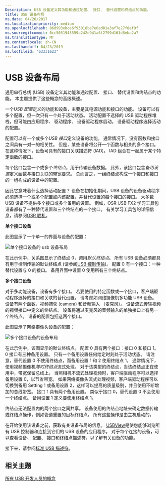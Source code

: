 ```yaml
---
Description: USB 设备定义其功能和通过配置、 接口、 替代设置和终结点的功能。
title: USB 设备布局
ms.date: 04/20/2017
ms.localizationpriority: medium
ms.openlocfilehash: 86d993ebce6f93018be7e0ed01a3af7e27f8ef9f
ms.sourcegitcommit: 0cc5051945559a242d941a6f2799d161d8eba2a7
ms.translationtype: MT
ms.contentlocale: zh-CN
ms.lasthandoff: 04/23/2019
ms.locfileid: "63331623"
---
```

# <a name="usb-device-layout"></a>USB 设备布局


通用串行总线 (USB) 设备定义其功能和通过配置、 接口、 替代设置和终结点的功能。 本主题提供了这些概念的高级概述。

一个*USB 配置*定义的功能和设备，主要是其电源功能和接口的功能。 设备可以有多个配置，但一次只有一个处于活动状态。 活动配置不选择的 USB 驱动程序堆栈，但可能由应用程序、 驱动程序、 设备驱动程序启动。 设备驱动程序选择活动的配置。

配置可以有一个或多个*USB 接口*定义设备的功能。 通常情况下，没有函数和接口之间具有一对一的相关性。 但是，某些设备将公开一个函数与相关的多个接口。 在这种情况下，设备可具有的接口关联描述符 (IAD)。 IAD 组合在一起属于某个特定函数的接口。

每个接口包含一个或多个*终结点*，用于传输设备数据。 此外，该接口包含*备用设置*定义函数与接口关联的带宽要求。 总而言之，一组终结点构成一个接口和接口的一组构成的设备中的配置。

因此它意味着什么选择活动配置？ 设备在初始化期间，USB 设备的设备驱动程序必须选择一个或多个配置或内该配置，并替代设置的每个接口的接口。 大多数 USB 设备不提供多个接口或多个备用的设置。 例如，OSR USB FX2 学习工具包设备都有了一种替代设置和三个终结点的一个接口。 有关学习工具包的详细信息，请参阅[OSR 联机](http://www.osronline.com/)。

**单个接口设备**

此图显示了一个单一的界面与设备的配置：

![单个接口设备的 usb 设备布局](images/device-layout-single.png)

在此示例中，关系图显示了终结点 0，调用*默认终结点*。 所有 USB 设备必须都具有用于控制传输的默认终结点 (请参阅[USB 控制传输](usb-control-transfer.md))。 配置 0 有一个接口：一种替代设置与 0 的接口。 备用界面中设置 0 使用所有三个终结点。

**多个接口设备**

对于多功能设备，设备有多个接口。 若要使用的特定函数或一个接口，客户端驱动程序选择的接口和关联的替代设置。 请考虑如网络摄像机多功能 USB 设备。 设备有两个函数，视频捕获 (camera) 和音频输入 （麦克风）。 设备流式传输视频的视频接口中定义的终结点。 设备将通过麦克风的音频输入的单独接口上有另一个终结点。 设备的配置包括这两个接口。

此图显示了网络摄像头设备的配置：

![多个接口设备的设备布局](images/device-descriptors-multi.png)

在此示例中，该图显示的默认终结点。 配置 0 具有两个接口：接口 0 和接口 1。 0 接口有三种备用设置。 只有一个备用设置任何给定时刻处于活动状态。 请注意，替代设置 0 不使用终结点，而备用设置 1 和 2 使用终结点 1。 通常情况下，使用视频摄像机*等时终结点*流式处理。 对于该类型的终结点，当该终结点正在使用中，带宽保留总线上。 当照相机不流式处理视频时，客户端驱动程序可以选择备用设置 0，以节省带宽。 如果网络摄像头流式处理视频，客户端驱动程序可以切换到备用 Setting 1 或备用设置 2，这样可以提高的质量级别，并且使用不断增加的总线带宽。 接口 1 具有两个备用设置。 类似于接口 0，替代设置 0 不会使用一个终结点。 备用设置 1 定义要使用终结点 1。

终结点无法配置内的两个接口之间共享。 设备使用的终结点地址来确定数据传输或终结点操作，例如管道重置的目标终结点。 所有这些操作是由主机启动的。

在开始使用该设备之前，获取有关设备布局的信息。 [USBView](https://msdn.microsoft.com/library/windows/hardware/86CB0BEE-0C2E-426E-866A-CECF07837457.aspx)是使您能够浏览所有 USB 控制器和连接到它们的 USB 设备的应用程序。 对于每个连接的设备，可以查看设备、 配置、 接口和终结点描述符，以了解有关设备的功能。

接下来，请参阅[标准 USB 描述符](standard-usb-descriptors.md)。

## <a name="related-topics"></a>相关主题
[所有 USB 开发人员的概念](usb-concepts-for-all-developers.md)  



